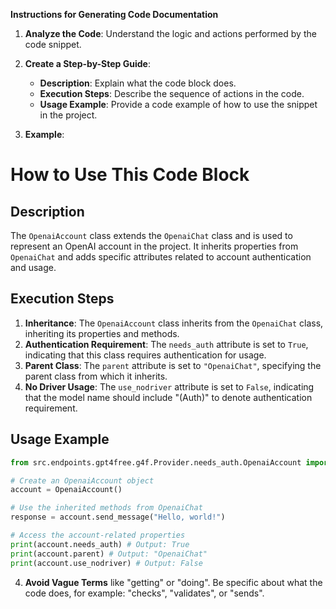 **Instructions for Generating Code Documentation**

1. **Analyze the Code**: Understand the logic and actions performed by the code snippet.

2. **Create a Step-by-Step Guide**:
    - **Description**: Explain what the code block does.
    - **Execution Steps**: Describe the sequence of actions in the code.
    - **Usage Example**: Provide a code example of how to use the snippet in the project.

3. **Example**:

How to Use This Code Block
=========================================================================================

Description
-------------------------
The `OpenaiAccount` class extends the `OpenaiChat` class and is used to represent an OpenAI account in the project. It inherits properties from `OpenaiChat` and adds specific attributes related to account authentication and usage.

Execution Steps
-------------------------
1. **Inheritance**: The `OpenaiAccount` class inherits from the `OpenaiChat` class, inheriting its properties and methods.
2. **Authentication Requirement**: The `needs_auth` attribute is set to `True`, indicating that this class requires authentication for usage.
3. **Parent Class**: The `parent` attribute is set to `"OpenaiChat"`, specifying the parent class from which it inherits.
4. **No Driver Usage**: The `use_nodriver` attribute is set to `False`, indicating that the model name should include "(Auth)" to denote authentication requirement.

Usage Example
-------------------------

```python
from src.endpoints.gpt4free.g4f.Provider.needs_auth.OpenaiAccount import OpenaiAccount

# Create an OpenaiAccount object
account = OpenaiAccount()

# Use the inherited methods from OpenaiChat
response = account.send_message("Hello, world!")

# Access the account-related properties
print(account.needs_auth) # Output: True
print(account.parent) # Output: "OpenaiChat"
print(account.use_nodriver) # Output: False
```

4. **Avoid Vague Terms** like "getting" or "doing". Be specific about what the code does, for example: "checks", "validates", or "sends".